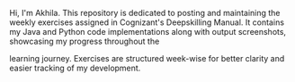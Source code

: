 Hi, I'm Akhila. This repository is dedicated to posting and maintaining the weekly exercises assigned in 
Cognizant's Deepskilling Manual. It contains my Java and Python code implementations along with output screenshots, showcasing my progress throughout the 

learning journey. Exercises are structured week-wise for better clarity and easier tracking of my development.

